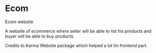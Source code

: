 # Ecom
Ecom website

A website of ecommerce where seller will be able to list his products and buyer will be able to buy products.


Credits to Karma Website package which helped a lot tin frontend part.